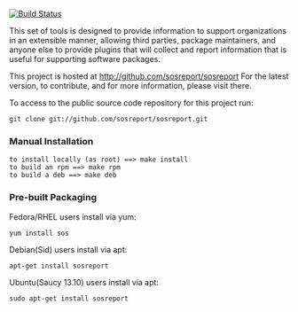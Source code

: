 [![Build Status](https://travis-ci.org/sosreport/sosreport.png)](https://travis-ci.org/sosreport/sosreport)

This set of tools is designed to provide information to support organizations
in an extensible manner, allowing third parties, package maintainers, and
anyone else to provide plugins that will collect and report information that
is useful for supporting software packages.

This project is hosted at http://github.com/sosreport/sosreport For the latest
version, to contribute, and for more information, please visit there.

To access to the public source code repository for this project run:

```
git clone git://github.com/sosreport/sosreport.git
```

### Manual Installation  ###

```
to install locally (as root) ==> make install
to build an rpm ==> make rpm
to build a deb ==> make deb
```

### Pre-built Packaging ###

Fedora/RHEL users install via yum:

```
yum install sos
```

Debian(Sid) users install via apt:

```
apt-get install sosreport
```


Ubuntu(Saucy 13.10) users install via apt:

```
sudo apt-get install sosreport
```
